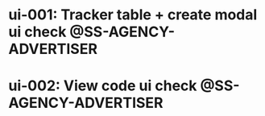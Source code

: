 # ui-001: Tracker table + create modal ui check @SS-AGENCY-ADVERTISER
# ui-002: View code ui check @SS-AGENCY-ADVERTISER